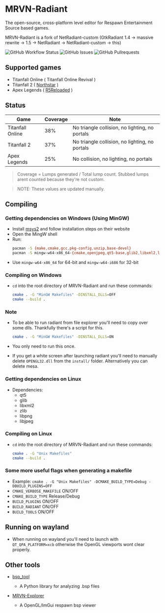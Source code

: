 # MRVN-Radiant

The open-source, cross-platform level editor for Respawn Entertainment Source based games.

MRVN-Radiant is a fork of NetRadiant-custom (GtkRadiant 1.4 &rarr; massive rewrite &rarr; 1.5 &rarr; NetRadiant &rarr; NetRadiant-custom &rarr; this)

<div align=left>
<img alt="GitHub Workflow Status" src="https://img.shields.io/github/actions/workflow/status/MRVNRadiant/MRVNRadiant/build.yml?style=for-the-badge">
<img alt="GitHub Issues" src="https://img.shields.io/github/issues/MRVNRadiant/MRVNRadiant?style=for-the-badge">
<img alt="GitHub Pullrequests" src="https://img.shields.io/github/issues-pr/MRVNRadiant/MRVNRadiant?style=for-the-badge">
</div>

## Supported games
- Titanfall Online ( Titanfall Online Revival )
- Titanfall 2 ( [Northstar](https://northstar.tf) )
- Apex Legends ( [R5Reloaded](https://r5reloaded.com/) )

## Status
| Game | Coverage | Note |
|------|----------|------|
| Titanfall Online | 38% | No triangle collision, no lighting, no portals |
| Titanfall 2 | 37% | No triangle collision, no lighting, no portals |
| Apex Legends | 25% | No collision, no lighting, no portals |

> Coverage = Lumps generated / Total lump count. Stubbed lumps arent counted because they're not custom.

> NOTE: These values are updated manually.

## Compiling
### Getting dependencies on Windows (Using MinGW)
- Install [msys2](https://www.msys2.org/) and follow installation steps on their website
- Open the MingW shell
- Run:
  ```sh
  pacman -S {make,cmake,gcc,pkg-config,unzip,base-devel}
  pacman -S mingw-w64-x86_64-{cmake,openjpeg,qt5-base,glib2,libxml2,libpng,zlib}
  ```
- Use `mingw-w64-x86_64` for 64-bit and `mingw-w64-i686` for 32-bit

### Compiling on Windows
- `cd` into the root directory of MRVN-Radiant and run these commands:
  ```sh
  cmake . -G "MinGW Makefiles" -DINSTALL_DLLS=OFF
  cmake --build .
  ```
### Note
- To be able to run radiant from file explorer you'll need to copy over some dlls. Thankfully there's a script for this.
  ```sh
  cmake . -G "MinGW Makefiles" -DINSTALL_DLLS=ON
  ```
- You only need to run this once.

- If you get a white screen after launching radiant you'll need to manually delete `OPENGL32.dll` from the `install/` folder. Alternatively you can delete mesa.

### Getting dependencies on Linux
- Dependencies:
    - qt5
    - glib
    - libxml2
    - zlib
    - libpng
    - libjpeg

### Compiling on Linux
- `cd` into the root directory of MRVN-Radiant and run these commands:
  ```sh
  cmake . -G "Unix Makefiles"
  cmake --build .
  ```

### Some more useful flags when generating a makefile
 - Example: `cmake . -G "Unix Makefiles" -DCMAKE_BUILD_TYPE=Debug -DBUILD_PLUGINS=OFF`
 - `CMAKE_VERBOSE_MAKEFILE` ON/OFF
 - `CMAKE_BUILD_TYPE` Release/Debug
 - `BUILD_PLUGINS` ON/OFF
 - `BUILD_RADIANT` ON/OFF
 - `BUILD_TOOLS` ON/OFF

## Running on wayland
 - When running on wayland you'll need to launch with `QT_QPA_PLATFORM=xcb` otherwise the OpenGL viewports wont clear properly.

## Other tools
- [bsp_tool](https://github.com/snake-biscuits/bsp_tool)
    - A Python library for analyzing .bsp files

- [MRVN-Explorer](https://github.com/MRVN-Radiant/MRVN-Explorer)
    - A OpenGL/ImGui respawn bsp viewer
